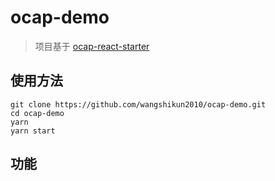 # ocap-demo

> 项目基于 [ocap-react-starter](https://github.com/ArcBlock/ocap-react-starter.git)

## 使用方法

```shell
git clone https://github.com/wangshikun2010/ocap-demo.git
cd ocap-demo
yarn
yarn start
```

## 功能

